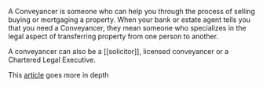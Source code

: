 A Conveyancer is someone who can help you through the process of selling buying or mortgaging a property.
When your bank or estate agent tells you that you need a Conveyancer, they mean someone who specializes in the legal aspect of transferring property from one person to another.

A conveyancer can also be a [[solicitor]], licensed conveyancer or a Chartered Legal Executive.

This [article](https://www.timms-law.com/what-is-a-conveyancer-and-what-do-they-do/) goes more in depth